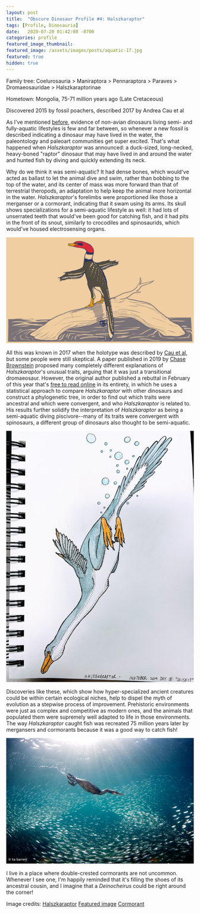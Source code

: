 ```yaml
---
layout: post
title:  "Obscure Dinosaur Profile #4: Halszkaraptor"
tags: [Profile, Dinosauria]
date:   2020-07-20 01:42:08 -0700
categories: profile
featured_image_thumbnail:
featured_image: /assets/images/posts/aquatic-17.jpg
featured: true
hidden: true
---
```


Family tree: Coelurosauria > Maniraptora > Pennaraptora > Paraves > Dromaeosauridae > Halszkaraptorinae

Hometown: Mongolia, 75-71 million years ago (Late Cretaceous)

Discovered 2015 by fossil poachers, described 2017 by Andrea Cau et al

As I've mentioned [before](https://obscuredinosaurfacts.com/blog/post/2019/11/13/aquatic-reptiles.html), evidence of non-avian dinosaurs living semi- and fully-aquatic lifestyles is few and far between, so whenever a new fossil is described indicating a dinosaur may have lived in the water, the paleontology and paleoart communities get super excited.  That's what happened when *Halszkaraptor* was announced: a duck-sized, long-necked, heavy-boned "raptor" dinosaur that may have lived in and around the water and hunted fish by diving and quickly extending its neck.

Why do we think it was semi-aquatic?  It had dense bones, which would've acted as ballast to let the animal dive and swim, rather than bobbing to the top of the water, and its center of mass was more forward than that of terrestrial theropods, an adaptation to help keep the animal more horizontal in the water.  *Halszkaraptor*'s forelimbs were proportioned like those a merganser or a cormorant, indicating that it swam using its arms.  Its skull shows specializations for a semi-aquatic lifestyle as well: it had lots of unserrated teeth that would've been good for catching fish, and it had pits in the front of its snout, similarly to crocodiles and spinosaurids, which would've housed electrosensing organs.

![halszka-1](/assets/images/posts/halszkaraptor.png)

All this was known in 2017 when the holotype was described by [Cau et al](https://www.nature.com/articles/nature24679), but some people were still skeptical.  A paper published in 2019 by [Chase Brownstein](https://www.nature.com/articles/s41598-019-52867-2) proposed many completely different explanations of *Halszkaraptor*'s unusual traits, arguing that it was just a transitional dromaeosaur.  However, the original author published a rebuttal in February of this year that's [free to read online](https://peerj.com/articles/8672/) in its entirety, in which he uses a statistical approach to compare *Halszkaraptor* with other dinosaurs and construct a phylogenetic tree, in order to find out which traits were ancestral and which were convergent, and who *Halszkaraptor* is related to.  His results further solidify the interpretation of *Halszkaraptor* as being a semi-aquatic diving piscivore--many of its traits were convergent with spinosaurs, a different group of dinosaurs also thought to be semi-aquatic.

![halszka-3](/assets/images/posts/inktober-18.jpg)

Discoveries like these, which show how hyper-specialized ancient creatures could be within certain ecological niches, help to dispel the myth of evolution as a stepwise process of improvement.  Prehistoric environments were just as complex and competitive as modern ones, and the animals that populated them were supremely well adapted to life in those environments.  The way *Halszkaraptor* caught fish was recreated 75 million years later by mergansers and cormorants because it was a good way to catch fish!

![cormorant](/assets/images/posts/cormorant.jpg)

I live in a place where double-crested cormorants are not uncommon.  Whenever I see one, I'm happily reminded that it's filling the shoes of its ancestral cousin, and I imagine that a *Deinocheirus* could be right around the corner!

Image credits: [Halszkaraptor](https://www.deviantart.com/stygimolochspinifer/art/31-Day-Palette-Challenge-Halszkaraptor-790476182) [Featured image](https://www.deviantart.com/hyrotrioskjan/art/Halszkaraptor-718742891) [Cormorant](https://i.pinimg.com/originals/c2/ba/ef/c2baefae10ad388e7478ae54ff28e00a.jpg)